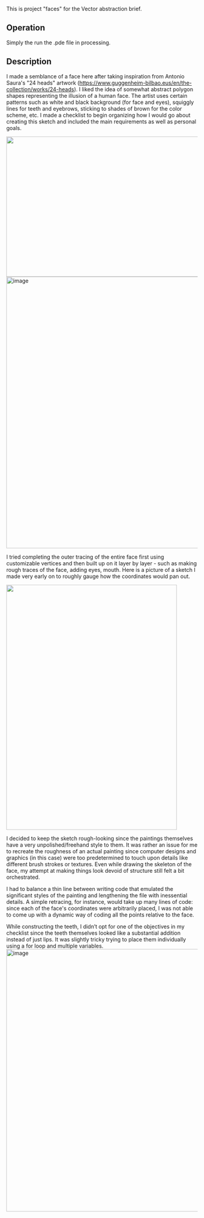 This is project "faces" for the Vector abstraction brief.

## Operation
Simply the run the .pde file in processing.

## Description
I made a semblance of a face here after taking inspiration from Antonio Saura's "24 heads" artwork (https://www.guggenheim-bilbao.eus/en/the-collection/works/24-heads). I liked the idea of somewhat abstract polygon shapes representing the illusion of a human face. The artist uses certain patterns such as white and black background (for face and eyes), squiggly lines for teeth and eyebrows, sticking to shades of brown for the color scheme, etc. I made a checklist to begin organizing how I would go about creating this sketch and included the main requirements as well as personal goals.

<img src="https://git.arts.ac.uk/storage/user/361/files/4b1f9d38-f311-4bfd-a52f-575b473ce1f9" width="511" height="369.5" /> 
<img width="715" alt="image" src="https://git.arts.ac.uk/storage/user/361/files/765bba22-0268-4bec-9556-a5f81729d1c7">

I tried completing the outer tracing of the entire face first using customizable vertices and then built up on it layer by layer - such as making rough traces of the face, adding eyes, mouth. Here is a picture of a sketch I made very early on to roughly gauge how the coordinates would pan out.

<img src="https://git.arts.ac.uk/storage/user/361/files/4fc12dea-6637-411c-93a0-faad76fc99eb" width="448.8" height="644.7" />

I decided to keep the sketch rough-looking since the paintings themselves have a very unpolished/freehand style to them. It was rather an issue for me to recreate the roughness of an actual painting since computer designs and graphics (in this case) were too predetermined to touch upon details like different brush strokes or textures. Even while drawing the skeleton of the face, my attempt at making things look devoid of structure still felt a bit orchestrated. 

I had to balance a thin line between writing code that emulated the significant styles of the painting and lengthening the file with inessential details. A simple retracing, for instance, would take up many lines of code: since each of the face's coordinates were arbitrarily placed, I was not able to come up with a dynamic way of coding all the points relative to the face.

While constructing the teeth, I didn’t opt for one of the objectives in my checklist since the teeth themselves looked like a substantial addition instead of just lips. It was slightly tricky trying to place them individually using a for loop and multiple variables.
<img width="691" alt="image" src="https://git.arts.ac.uk/storage/user/361/files/7469adf5-ac92-42a8-9343-008a6f0d776c">


